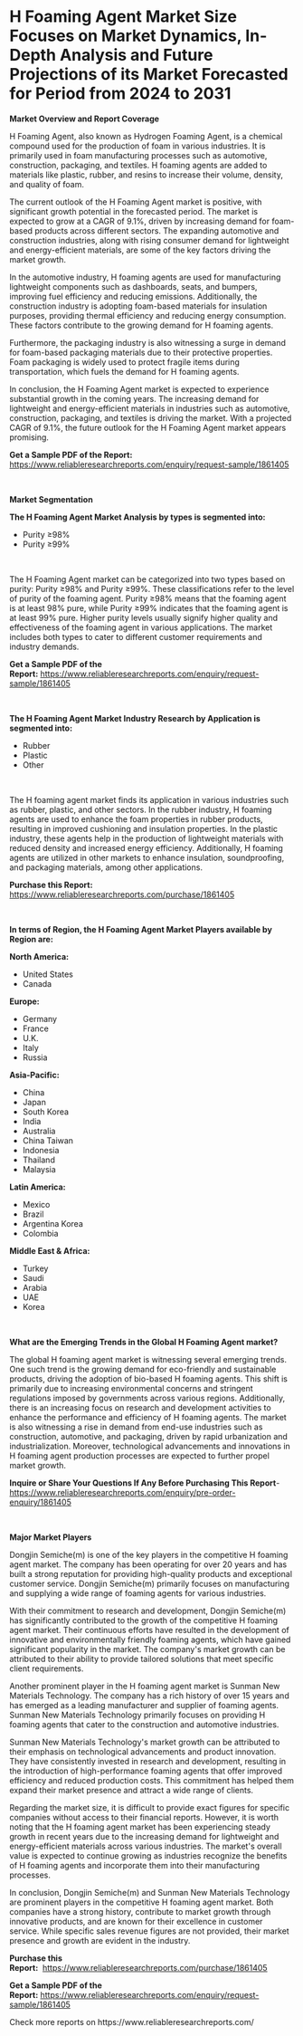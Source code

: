 <p><h1>H Foaming Agent Market Size Focuses on Market Dynamics, In-Depth Analysis and Future Projections of its Market Forecasted for Period from 2024 to 2031</h1></p><p><strong>Market Overview and Report Coverage</strong></p>
<p><p>H Foaming Agent, also known as Hydrogen Foaming Agent, is a chemical compound used for the production of foam in various industries. It is primarily used in foam manufacturing processes such as automotive, construction, packaging, and textiles. H foaming agents are added to materials like plastic, rubber, and resins to increase their volume, density, and quality of foam.</p><p>The current outlook of the H Foaming Agent market is positive, with significant growth potential in the forecasted period. The market is expected to grow at a CAGR of 9.1%, driven by increasing demand for foam-based products across different sectors. The expanding automotive and construction industries, along with rising consumer demand for lightweight and energy-efficient materials, are some of the key factors driving the market growth.</p><p>In the automotive industry, H foaming agents are used for manufacturing lightweight components such as dashboards, seats, and bumpers, improving fuel efficiency and reducing emissions. Additionally, the construction industry is adopting foam-based materials for insulation purposes, providing thermal efficiency and reducing energy consumption. These factors contribute to the growing demand for H foaming agents.</p><p>Furthermore, the packaging industry is also witnessing a surge in demand for foam-based packaging materials due to their protective properties. Foam packaging is widely used to protect fragile items during transportation, which fuels the demand for H foaming agents.</p><p>In conclusion, the H Foaming Agent market is expected to experience substantial growth in the coming years. The increasing demand for lightweight and energy-efficient materials in industries such as automotive, construction, packaging, and textiles is driving the market. With a projected CAGR of 9.1%, the future outlook for the H Foaming Agent market appears promising.</p></p>
<p><strong>Get a Sample PDF of the Report:</strong> <a href="https://www.reliableresearchreports.com/enquiry/request-sample/1861405">https://www.reliableresearchreports.com/enquiry/request-sample/1861405</a></p>
<p>&nbsp;</p>
<p><strong>Market Segmentation</strong></p>
<p><strong>The H Foaming Agent Market Analysis by types is segmented into:</strong></p>
<p><ul><li>Purity ≥98%</li><li>Purity ≥99%</li></ul></p>
<p>&nbsp;</p>
<p><p>The H Foaming Agent market can be categorized into two types based on purity: Purity ≥98% and Purity ≥99%. These classifications refer to the level of purity of the foaming agent. Purity ≥98% means that the foaming agent is at least 98% pure, while Purity ≥99% indicates that the foaming agent is at least 99% pure. Higher purity levels usually signify higher quality and effectiveness of the foaming agent in various applications. The market includes both types to cater to different customer requirements and industry demands.</p></p>
<p><strong>Get a Sample PDF of the Report:</strong>&nbsp;<a href="https://www.reliableresearchreports.com/enquiry/request-sample/1861405">https://www.reliableresearchreports.com/enquiry/request-sample/1861405</a></p>
<p>&nbsp;</p>
<p><strong>The H Foaming Agent Market Industry Research by Application is segmented into:</strong></p>
<p><ul><li>Rubber</li><li>Plastic</li><li>Other</li></ul></p>
<p>&nbsp;</p>
<p><p>The H foaming agent market finds its application in various industries such as rubber, plastic, and other sectors. In the rubber industry, H foaming agents are used to enhance the foam properties in rubber products, resulting in improved cushioning and insulation properties. In the plastic industry, these agents help in the production of lightweight materials with reduced density and increased energy efficiency. Additionally, H foaming agents are utilized in other markets to enhance insulation, soundproofing, and packaging materials, among other applications.</p></p>
<p><strong>Purchase this Report:</strong>&nbsp; <a href="https://www.reliableresearchreports.com/purchase/1861405">https://www.reliableresearchreports.com/purchase/1861405</a></p>
<p>&nbsp;</p>
<p><strong>In terms of Region, the H Foaming Agent Market Players available by Region are:</strong></p>
<p>
    <p> <strong> North America: </strong>
        <ul>
            <li>United States</li>
            <li>Canada</li>
        </ul>
        </p> 
    <p> <strong> Europe: </strong>
        <ul>
            <li>Germany</li>
            <li>France</li>
            <li>U.K.</li>
            <li>Italy</li>
            <li>Russia</li>
        </ul>
        </p> 
    <p> <strong> Asia-Pacific: </strong>
        <ul>
            <li>China</li>
            <li>Japan</li>
            <li>South Korea</li>
            <li>India</li>
            <li>Australia</li>
            <li>China Taiwan</li>
            <li>Indonesia</li>
            <li>Thailand</li>
            <li>Malaysia</li>
        </ul>
        </p> 
    <p> <strong> Latin America: </strong>
        <ul>
            <li>Mexico</li>
            <li>Brazil</li>
            <li>Argentina Korea</li>
            <li>Colombia</li>
        </ul>
        </p> 
    <p> <strong> Middle East & Africa: </strong>
        <ul>
            <li>Turkey</li>
            <li>Saudi</li>
            <li>Arabia</li>
            <li>UAE</li>
            <li>Korea</li>
        </ul>
    </p>
    </p>
<p>&nbsp;</p>
<p><strong>What are the Emerging Trends in the Global H Foaming Agent market?</strong></p>
<p><p>The global H foaming agent market is witnessing several emerging trends. One such trend is the growing demand for eco-friendly and sustainable products, driving the adoption of bio-based H foaming agents. This shift is primarily due to increasing environmental concerns and stringent regulations imposed by governments across various regions. Additionally, there is an increasing focus on research and development activities to enhance the performance and efficiency of H foaming agents. The market is also witnessing a rise in demand from end-use industries such as construction, automotive, and packaging, driven by rapid urbanization and industrialization. Moreover, technological advancements and innovations in H foaming agent production processes are expected to further propel market growth.</p></p>
<p><strong>Inquire or Share Your Questions If Any Before Purchasing This Report</strong>- <a href="https://www.reliableresearchreports.com/enquiry/pre-order-enquiry/1861405">https://www.reliableresearchreports.com/enquiry/pre-order-enquiry/1861405</a></p>
<p>&nbsp;</p>
<p><strong>Major Market Players</strong></p>
<p><p>Dongjin Semiche(m) is one of the key players in the competitive H foaming agent market. The company has been operating for over 20 years and has built a strong reputation for providing high-quality products and exceptional customer service. Dongjin Semiche(m) primarily focuses on manufacturing and supplying a wide range of foaming agents for various industries.</p><p>With their commitment to research and development, Dongjin Semiche(m) has significantly contributed to the growth of the competitive H foaming agent market. Their continuous efforts have resulted in the development of innovative and environmentally friendly foaming agents, which have gained significant popularity in the market. The company's market growth can be attributed to their ability to provide tailored solutions that meet specific client requirements.</p><p>Another prominent player in the H foaming agent market is Sunman New Materials Technology. The company has a rich history of over 15 years and has emerged as a leading manufacturer and supplier of foaming agents. Sunman New Materials Technology primarily focuses on providing H foaming agents that cater to the construction and automotive industries.</p><p>Sunman New Materials Technology's market growth can be attributed to their emphasis on technological advancements and product innovation. They have consistently invested in research and development, resulting in the introduction of high-performance foaming agents that offer improved efficiency and reduced production costs. This commitment has helped them expand their market presence and attract a wide range of clients.</p><p>Regarding the market size, it is difficult to provide exact figures for specific companies without access to their financial reports. However, it is worth noting that the H foaming agent market has been experiencing steady growth in recent years due to the increasing demand for lightweight and energy-efficient materials across various industries. The market's overall value is expected to continue growing as industries recognize the benefits of H foaming agents and incorporate them into their manufacturing processes.</p><p>In conclusion, Dongjin Semiche(m) and Sunman New Materials Technology are prominent players in the competitive H foaming agent market. Both companies have a strong history, contribute to market growth through innovative products, and are known for their excellence in customer service. While specific sales revenue figures are not provided, their market presence and growth are evident in the industry.</p></p>
<p><strong>Purchase this Report:</strong>&nbsp;&nbsp;<a href="https://www.reliableresearchreports.com/purchase/1861405">https://www.reliableresearchreports.com/purchase/1861405</a></p>
<p></p>
<p><strong>Get a Sample PDF of the Report:</strong>&nbsp;<a href="https://www.reliableresearchreports.com/enquiry/request-sample/1861405">https://www.reliableresearchreports.com/enquiry/request-sample/1861405</a></p>
<p>Check more reports on https://www.reliableresearchreports.com/</p>